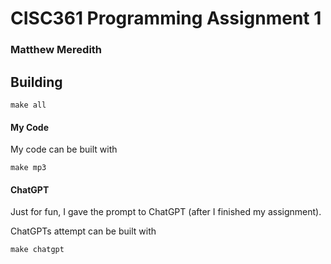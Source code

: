 # CISC361 Programming Assignment 1

### Matthew Meredith

## Building

```make all```

#### My Code

My code can be built with

```make mp3```

#### ChatGPT

Just for fun, I gave the prompt to ChatGPT (after I finished my assignment).

ChatGPTs attempt can be built with

```make chatgpt```
